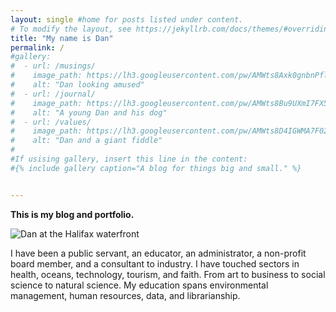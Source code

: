```yaml
---
layout: single #home for posts listed under content.
# To modify the layout, see https://jekyllrb.com/docs/themes/#overriding-theme-defaults
title: "My name is Dan"
permalink: /
#gallery:
#  - url: /musings/
#    image_path: https://lh3.googleusercontent.com/pw/AMWts8Axk0gnbnPflkRhF3FkHXUhUaaeRfHSQhI5TzdItiNusOqUyn4kckRbiwINQHbpXGk8y9c_xSFUSyU3Q4bqcj5Y4V8BbkDtalCbCoSudPGkQDcugP3KE1reymY3v6rRZ0fXMEoNhGHT-NqitX-8yhh5pg=w800-h450-s-no?authuser=0
#    alt: "Dan looking amused"
#  - url: /journal/
#    image_path: https://lh3.googleusercontent.com/pw/AMWts8Bu9UXmI7FX5XCxVPf3_tbSZUhyocGbOiMe2DiZqv0afOWij7UbQkRg6OFb5acBiR-ftCDbEFPawl2Z_gjGPIiE99IucrJDf9jc9OmoWlZApaETEakfpTnXfcPoiizW7yhfxt3Y43ncTEa1rhqDiKCesg=w800-h450-s-no?authuser=0
#    alt: "A young Dan and his dog"
#  - url: /values/
#    image_path: https://lh3.googleusercontent.com/pw/AMWts8D4IGWMA7F02qBv8vqlzDrPCaQqY7TTCxQumGKdQ6hWztWmJV4DW9CdGb3LFeX8kzYh2dxbFpFtv4opPLjUJEbuIhXrowLbVqQmdb7SBSIcvU-PXjYxzYuDNLtpzEjEkKJTOwzuSZqbQhlqPGIdvm4ezQ=w800-h450-s-no?authuser=0
#    alt: "Dan and a giant fiddle"
#
#If usising gallery, insert this line in the content:
#{% include gallery caption="A blog for things big and small." %}


---
```


**This is my blog and portfolio.**

![Dan at the Halifax waterfront][dan-waterfront]

I have been a public servant, an educator, an administrator, a non-profit board member, and a consultant to industry. I have touched sectors in health, oceans, technology, tourism, and faith. From art to business to social science to natural science. My education spans environmental management, human resources, data, and librarianship.

[dan-waterfront]: https://lh3.googleusercontent.com/pw/AMWts8DfzKrGY9uHcBY1O1zHOWvQkRxj1eN4SYT_utWp-8MxppK0HmJSoC0LxwZC_ooLVWSd3Pu6ooSGqOxir5ePgNxkgrQoTMeXx7d4xZZkWATQ6yIrGzrKbR34HMMWR_RNbB4s0oJ7cHFG5Q8vdPNKFKSIuw=w800-h450-s-no?authuser=0
